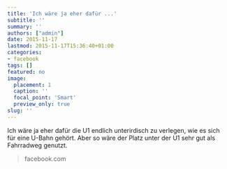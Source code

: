 ```yaml
---
title: 'Ich wäre ja eher dafür ...'
subtitle: ''
summary: ''
authors: ["admin"]
date: 2015-11-17
lastmod: 2015-11-17T15:36:40+01:00
categories:
- facebook
tags: []
featured: no
image:
  placement: 1
  caption: ''
  focal_point: 'Smart'
  preview_only: true
slug: ''
---
```

Ich wäre ja eher dafür die U1 endlich unterirdisch zu verlegen, wie es sich für eine U-Bahn gehört. Aber so wäre der Platz unter der U1 sehr gut als Fahrradweg genutzt.
> facebook.com

